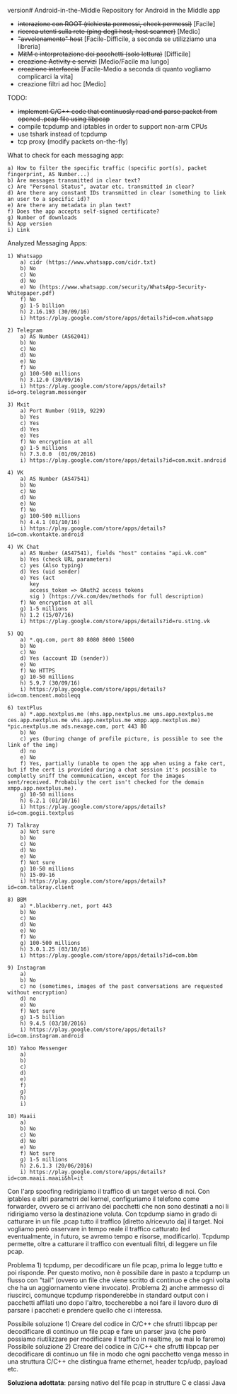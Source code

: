 version# Android-in-the-Middle
Repository for Android in the Middle app
- ~~interazione con ROOT (richiesta permessi, check permessi)~~ [Facile]
- ~~ricerca utenti sulla rete (ping degli host, host scanner)~~ [Medio]
- ~~"avvelenamento" host~~ [Facile-Difficile, a seconda se utilizziamo una libreria]
- ~~MitM e interpretazione dei pacchetti (solo lettura)~~ [Difficile]
- ~~creazione Activity e servizi~~ [Medio/Facile ma lungo]
- ~~creazione interfaccia~~ [Facile-Medio a seconda di quanto vogliamo complicarci la vita]
- creazione filtri ad hoc [Medio]

TODO:
  - ~~implement C/C++ code that continuosly read and parse packet from opened .pcap file using libpcap~~
  - compile tcpdump and iptables in order to support non-arm CPUs
  - use tshark instead of tcpdump
  - tcp proxy (modify packets on-the-fly)


What to check for each messaging app:

    a) How to filter the specific traffic (specific port(s), packet fingerprint, AS Number...)
    b) Are messages transmitted in clear text?
    c) Are "Personal Status", avatar etc. transmitted in clear?
    d) Are there any constant IDs transmitted in clear (something to link an user to a specific id)?
    e) Are there any metadata in plan text?
    f) Does the app accepts self-signed certificate?
    g) Number of downloads
    h) App version 
    i) Link

Analyzed Messaging Apps:

    1) Whatsapp
        a) cidr (https://www.whatsapp.com/cidr.txt)
        b) No
        c) No
        d) No
        e) No (https://www.whatsapp.com/security/WhatsApp-Security-Whitepaper.pdf)
        f) No
        g) 1-5 billion
        h) 2.16.193 (30/09/16)
        i) https://play.google.com/store/apps/details?id=com.whatsapp

    2) Telegram
        a) AS Number (AS62041)
        b) No
        c) No
        d) No
        e) No
        f) No
        g) 100-500 millions
        h) 3.12.0 (30/09/16)
        i) https://play.google.com/store/apps/details?id=org.telegram.messenger

    3) Mxit
        a) Port Number (9119, 9229)
        b) Yes
        c) Yes
        d) Yes
        e) Yes
        f) No encryption at all
        g) 1-5 millions
        h) 7.3.0.0  (01/09/2016)
        i) https://play.google.com/store/apps/details?id=com.mxit.android

    4) VK
        a) AS Number (AS47541)
        b) No
        c) No
        d) No
        e) No
        f) No
        g) 100-500 millions
        h) 4.4.1 (01/10/16)
        i) https://play.google.com/store/apps/details?id=com.vkontakte.android

    4) VK Chat
        a) AS Number (AS47541), fields "host" contains "api.vk.com"
        b) Yes (check URL parameters)
        c) yes (Also typing)
        d) Yes (uid sender)
        e) Yes (act
           key 
           access_token => OAuth2 access tokens 
           sig ) (https://vk.com/dev/methods for full description)
        f) No encryption at all
        g) 1-5 millions
        h) 1.2 (15/07/16)
        i) https://play.google.com/store/apps/details?id=ru.st1ng.vk

    5) QQ
        a) *.qq.com, port 80 8080 8000 15000
        b) No
        c) No
        d) Yes (account ID (sender))
        e) No
        f) No HTTPS
        g) 10-50 millions
        h) 5.9.7 (30/09/16)
        i) https://play.google.com/store/apps/details?id=com.tencent.mobileqq

    6) textPlus
        a) *.app.nextplus.me (mhs.app.nextplus.me ums.app.nextplus.me ces.app.nextplus.me vhs.app.nextplus.me xmpp.app.nextplus.me) *pic.nextplus.me ads.nexage.com, port 443 80
        b) No
        c) yes (During change of profile picture, is possible to see the link of the img)
        d) no
        e) No
        f) Yes, partially (unable to open the app when using a fake cert, but if the cert is provided during a chat session it's possible to completly sniff the communication, except for the images sent/received. Probabily the cert isn't checked for the domain xmpp.app.nextplus.me).
        g) 10-50 millions
        h) 6.2.1 (01/10/16)
        i) https://play.google.com/store/apps/details?id=com.gogii.textplus

    7) Talkray
        a) Not sure
        b) No
        c) No
        d) No
        e) No
        f) Not sure
        g) 10-50 millions
        h) 15-09-16
        i) https://play.google.com/store/apps/details?id=com.talkray.client

    8) BBM
        a) *.blackberry.net, port 443
        b) No
        c) No
        d) No
        e) No
        f) No
        g) 100-500 millions
        h) 3.0.1.25 (03/10/16)
        i) https://play.google.com/store/apps/details?id=com.bbm

    9) Instagram
        a) 
        b) No
        c) no (sometimes, images of the past conversations are requested without encryption)
        d) no
        e) No
        f) Not sure
        g) 1-5 billion
        h) 9.4.5 (03/10/2016)
        i) https://play.google.com/store/apps/details?id=com.instagram.android
        
    10) Yahoo Messenger
        a) 
        b)
        c)
        d)
        e)
        f)
        g)
        h)
        i)
        
    10) Maaii
        a) 
        b) No
        c) No
        d) No
        e) No
        f) Not sure
        g) 1-5 millions
        h) 2.6.1.3 (20/06/2016)
        i) https://play.google.com/store/apps/details?id=com.maaii.maaii&hl=it






Con l'arp spoofing redirigiamo il traffico di un target verso di noi. Con iptables e altri parametri del kernel, configuriamo il telefono come forwarder, ovvero se ci arrivano dei pacchetti che non sono destinati a noi li ridirigiamo verso la destinazione voluta. Con tcpdump siamo in grado di catturare in un file .pcap tutto il traffico [diretto a/ricevuto da] il target. Noi vogliamo però osservare in tempo reale il traffico catturato (ed eventualmente, in futuro, se avremo tempo e risorse, modificarlo). Tcpdump permette, oltre a catturare il traffico con eventuali filtri, di leggere un file pcap.

  Problema 1) tcpdump, per decodificare un file pcap, prima lo legge tutto e poi risponde. Per questo motivo, non è possibile dare in pasto a tcpdump un flusso con "tail" (ovvero un file che viene scritto di continuo e che ogni volta che ha un aggiornamento viene invocato).
  Problema 2) anche ammesso di riuscirci, comunque tcpdump risponderebbe in standard output con i pacchetti affilati uno dopo l'altro, toccherebbe a noi fare il lavoro duro di parsare i paccheti e prendere quello che ci interessa.
  
  Possibile soluzione 1) Creare del codice in C/C++ che sfrutti libpcap per decodificare di continuo un file pcap e fare un parser java (che però possiamo riutilizzare per modificare il traffico in realtime, se mai lo faremo)
  Possibile soluzione 2) Creare del codice in C/C++ che sfrutti libpcap per decodificare di continuo un file in modo che ogni pacchetto venga messo in una struttura C/C++ che distingua frame ethernet, header tcp/udp, payload etc.
  
  **Soluziona adottata**: parsing nativo del file pcap in strutture C e classi Java 
  
  
